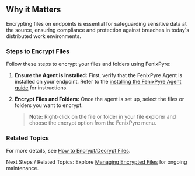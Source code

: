 
## Why it Matters
Encrypting files on endpoints is essential for safeguarding sensitive data at the source, ensuring compliance and protection against breaches in today's distributed work environments.

### Steps to Encrypt Files
Follow these steps to encrypt your files and folders using FenixPyre:

1. **Ensure the Agent is Installed:** First, verify that the FenixPyre Agent is installed on your endpoint. Refer to the [installing the FenixPyre Agent guide](/setup-and-installation/install-fenixpyre-agent) for instructions.

2. **Encrypt Files and Folders:** Once the agent is set up, select the files or folders you want to encrypt.

   > **Note:** Right-click on the file or folder in your file explorer and choose the encrypt option from the FenixPyre menu.

### Related Topics
For more details, see [How to Encrypt/Decrypt Files](/user-guide/how-to-encrypt-decrypt-files).

Next Steps / Related Topics: Explore [Managing Encrypted Files](/user-guide/managing-encrypted-files) for ongoing maintenance.